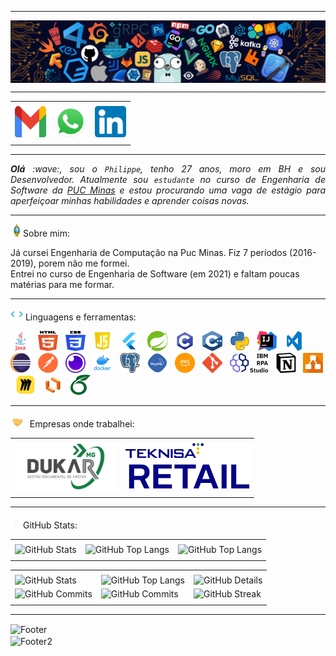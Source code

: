 <!-- Olá, esse é meu readme, fique à vontade para utilizá-lo como quiser! -->

-----

<div>
<img align="center" alt="Header" src="https://raw.githubusercontent.com/PhilippeVieira/PhilippeVieira/refs/heads/main/img/github-header-image%20(3).png"/>
</div>

-----

<div align="center">
<table>
<tr>
 <td align="center" colspan="11"></td>
</tr>
<tr>
<td><a href="mailto:philipperdcvieira@gmail.com" target="_blank"><img src="https://github.com/PhilippeVieira/PhilippeVieira/blob/main/img/gmail.png?raw=true" width="50px" height="50px"/></a>
</td>
<td><a href="https://wa.me/5531999019964" target="_blank"><img src="https://raw.githubusercontent.com/PhilippeVieira/PhilippeVieira/refs/heads/main/img/wpp.png" width="50px" height="50px"/></a>
</td>
<td><a href="https://www.linkedin.com/in/philipperdcvieira/" target="_blank"><img src="https://github.com/PhilippeVieira/PhilippeVieira/blob/main/img/linkedin.png?raw=true" width="50px" height="50px"/></a>
</td>
</tr>
<tr>
 <td align="center" colspan="11"></td>
</tr> 
</table>

-----

</div>
<div align="justify">
<i><b>Olá</b> :wave:, sou o <code>Philippe</code>, tenho 27 anos, moro em BH e sou Desenvolvedor. Atualmente sou <code>estudante</code> no curso de Engenharia de Software da <a href="https://www.pucminas.br/" target="_blank">PUC Minas</a> e estou procurando uma vaga de estágio para aperfeiçoar minhas habilidades e aprender coisas novas. </i>
</div>

-----

<img height="20" alt="GIF" src="https://github.com/PhilippeVieira/PhilippeVieira/blob/main/img/soulgem.gif?raw=true"/>Sobre mim: <br>

Já cursei Engenharia de Computação na Puc Minas. Fiz 7 períodos (2016-2019), porem não me formei. <br>
Entrei no curso de Engenharia de Software (em 2021) e faltam poucas matérias para me formar.

<div align="justify">
</div>

-----

<div>
<img height="20" alt="GIF" src="https://github.com/PhilippeVieira/PhilippeVieira/blob/main/img/skills.gif?raw=true"/>&nbsp;Linguagens e ferramentas:

<code><a href="https://www.java.com/pt-BR/" target="_blank"><img width="32" height="32" src="https://github.com/PhilippeVieira/PhilippeVieira/blob/main/img/java.png?raw=true"/></a></code>
&nbsp;
<code><a href="https://www.w3schools.com/html/" target="_blank"><img width="32" height="32" src="https://github.com/PhilippeVieira/PhilippeVieira/blob/main/img/html.svg?raw=true"/></a></code>
&nbsp;
<code><a href="https://www.w3schools.com/css/" target="_blank"><img width="32" height="32" src="https://github.com/PhilippeVieira/PhilippeVieira/blob/main/img/css.svg?raw=true"/></a></code>
&nbsp;
<code><a href="https://www.w3schools.com/js/" target="_blank"><img width="32" height="32" src="https://github.com/PhilippeVieira/PhilippeVieira/blob/main/img/javascript.png?raw=true"/></a></code>
&nbsp;
<code><a href="https://flutter.dev" target="_blank"><img width="32" height="32" src="https://github.com/PhilippeVieira/PhilippeVieira/blob/main/img/flutter.png?raw=true"/></a></code>
&nbsp;
<code><a href="https://spring.io/" target="_blank"><img width="32" height="32" src="https://github.com/PhilippeVieira/PhilippeVieira/blob/main/img/spring.png?raw=true"/></a></code>
&nbsp;
<code><a href="https://www.open-std.org/jtc1/sc22/wg14/" target="_blank"><img width="32" height="32" src="https://github.com/PhilippeVieira/PhilippeVieira/blob/main/img/c.png?raw=true"/></a></code>
&nbsp;
<code><a href="https://isocpp.org/" target="_blank"><img width="32" height="32" src="https://github.com/PhilippeVieira/PhilippeVieira/blob/main/img/cpp.svg?raw=true"/></a></code>
&nbsp;
<code><a href="https://www.python.org/" target="_blank"><img width="32" height="32" src="https://github.com/PhilippeVieira/PhilippeVieira/blob/main/img/python.png?raw=true"/></a></code>
&nbsp;
<code><a href="https://www.jetbrains.com/idea/" target="_blank"><img width="32" height="32" src="https://github.com/PhilippeVieira/PhilippeVieira/blob/main/img/intellij.png?raw=true"/></a></code>
&nbsp;
<code><a href="https://code.visualstudio.com/" target="_blank"><img width="32" height="32" src="https://github.com/PhilippeVieira/PhilippeVieira/blob/main/img/vsc.png?raw=true"/></a></code>
&nbsp;
<code><a href="https://www.eclipse.org/downloads/" target="_blank"><img width="32" height="32" src="https://github.com/PhilippeVieira/PhilippeVieira/blob/main/img/eclipse.png?raw=true"/></a></code>
&nbsp;
<code><a href="https://www.postman.com/" target="_blank"><img width="32" height="32" src="https://github.com/PhilippeVieira/PhilippeVieira/blob/main/img/postman.png?raw=true"/></a></code>
&nbsp;
<code><a href="https://insomnia.rest/" target="_blank"><img width="32" height="32" src="https://github.com/PhilippeVieira/PhilippeVieira/blob/main/img/insomnia.png?raw=true"/></a></code>
&nbsp;
<code><a href="https://www.docker.com/" target="_blank"><img width="32" height="32" src="https://github.com/PhilippeVieira/PhilippeVieira/blob/main/img/docker.png?raw=true"/></a></code>
&nbsp;
<code><a href="https://www.postgresql.org/" target="_blank"><img width="32" height="32" src="https://github.com/PhilippeVieira/PhilippeVieira/blob/main/img/postgresql.png?raw=true"/></a></code>
&nbsp;
<code><a href="https://www.mysql.com/" target="_blank"><img width="32" height="32" src="https://github.com/PhilippeVieira/PhilippeVieira/blob/main/img/mysql.png?raw=true"/></a></code>
&nbsp;
<code><a href="https://aws.amazon.com/pt/" target="_blank"><img width="32" height="32" src="https://github.com/PhilippeVieira/PhilippeVieira/blob/main/img/aws.png?raw=true"/></a></code>
&nbsp;
<code><a href="https://git-scm.com/" target="_blank"><img width="32" height="32" src="https://github.com/PhilippeVieira/PhilippeVieira/blob/main/img/git.png?raw=true"/></a></code>
&nbsp;
<code><a href="https://www.ibm.com/br-pt/products/robotic-process-automation" target="_blank"><img height="32" src="https://github.com/PhilippeVieira/PhilippeVieira/blob/main/img/IBMRPA.png?raw=true"/></a></code>
&nbsp;
<code><a href="https://www.notion.com" target="_blank"><img width="32" height="32" src="https://github.com/PhilippeVieira/PhilippeVieira/blob/main/img/notion.png?raw=true"/></a></code>
&nbsp;
<code><a href="https://www.drawio.com" target="_blank"><img width="32" height="32" src="https://github.com/PhilippeVieira/PhilippeVieira/blob/main/img/draw.io.png?raw=true"/></a></code>
&nbsp;
<code><a href="https://miro.com/pt/" target="_blank"><img width="32" height="32" src="https://github.com/PhilippeVieira/PhilippeVieira/blob/main/img/miro.png?raw=true"/></a></code>
&nbsp;
<code><a href="https://www.lucidchart.com/pages/pt" target="_blank"><img width="32" height="32" src="https://github.com/PhilippeVieira/PhilippeVieira/blob/main/img/lucidchart.png?raw=true"/></a></code>
&nbsp;
<code><a href="https://www.overleaf.com" target="_blank"><img width="32" height="32" src="https://github.com/PhilippeVieira/PhilippeVieira/blob/main/img/overleaf.png?raw=true"/></a></code>
&nbsp;
</div>

-----

<img height="20" alt="GIF" src="https://github.com/PhilippeVieira/PhilippeVieira/blob/main/img/handshake2.gif?raw=true"/>
&nbsp;Empresas onde trabalhei:
<div align="center">
<table>
<tr>
 <td align="center" colspan="8"></td>
</tr> 
<tr>
<td>
<a href="https://dukar.com.br" target="_blank"><img height="75" src="https://github.com/PhilippeVieira/PhilippeVieira/blob/main/img/dukar.png?raw=true"/></a>
</td>
<td>
<a href="https://www.teknisa.com/sistema-para-restaurante/" target="_blank"><img height="75" src="https://github.com/PhilippeVieira/PhilippeVieira/blob/main/img/teknisa.png?raw=true"/></a>
</td>

</tr>
<tr>
 <td align="center" colspan="8"></td>
</tr> 
</table>
</div>

-----

<div>
 <img height="20" alt="GIF" src="https://github.com/PhilippeVieira/PhilippeVieira/blob/main/img/graphic.gif?raw=true"/>GitHub Stats:
 
 <div align="center">
 <table>
 <tr>
  <td align="center" colspan="3"></td>
 </tr> 
 <tr>
 <td>
 <img alt="GitHub Stats" src="https://github-readme-stats.vercel.app/api?username=philippevieira&show=reviews,discussions_started,discussions_answered,prs_merged,prs_merged_percentage&rank_icon=percentile&theme=dark&locale=pt-br&card_width=480"/>
 </td>
 <td>
 <img alt="GitHub Top Langs" src="https://github-readme-stats.vercel.app/api/top-langs/?username=philippevieira&theme=dark&locale=pt-br&langs_count=7"/>
 </td>
 <td>
 <img alt="GitHub Top Langs" src="https://github-readme-stats.vercel.app/api/top-langs/?username=philippevieira&layout=pie&theme=dark&locale=pt-br"/>
 </td>
 </tr>
 <tr>
  <td align="center" colspan="3"></td>
 </tr> 
 </table>
 <table>
<tr>
 <td align="center" colspan="3"></td>
</tr> 
<tr>
<td>
<img alt="GitHub Stats" width="200px" src="http://github-profile-summary-cards.vercel.app/api/cards/stats?username=philippevieira&theme=github_dark"/>
</td>
<td>
<img alt="GitHub Top Langs" width="200px" src="http://github-profile-summary-cards.vercel.app/api/cards/repos-per-language?username=philippevieira&theme=github_dark"/>
</td>
<td>
<img alt="GitHub Details" width="420px" src="http://github-profile-summary-cards.vercel.app/api/cards/profile-details?username=philippevieira&theme=github_dark"/>
</td>
</tr>
<tr>
<td>
<img alt="GitHub Commits" width="200px" src="http://github-profile-summary-cards.vercel.app/api/cards/productive-time?username=philippevieira&theme=github_dark&utcOffset=-3"/>
</td>
<td>
<img alt="GitHub Commits" width="200px" src="http://github-profile-summary-cards.vercel.app/api/cards/most-commit-language?username=philippevieira&theme=github_dark"/>
</td>
<td>
<img alt="GitHub Streak" width="420px" src="https://streak-stats.demolab.com?user=philippevieira&theme=dark&locale=pt_BR&date_format=j%20M%5B%20Y%5D"/>
</td>
</tr>
<tr>
 <td align="center" colspan="3"></td>
</tr> 
</table>
</div>
</div>

-----

<div>
<img align="center" alt="Footer" width="1200px" height="20px" src="https://github.com/PhilippeVieira/PhilippeVieira/blob/main/img/footer-gray.gif?raw=true"/>
</div>

<img align="center" alt="Footer2" src="https://capsule-render.vercel.app/api?type=waving&height=100&color=B0B0B0&section=footer"/>

<!-- Obrigado pela visita! -->
